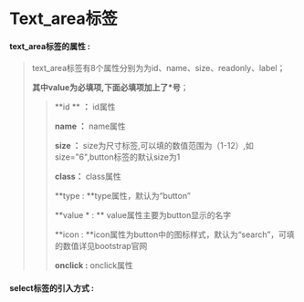 # Text\_area**标签**

#### text\_area**标签的属性 :**

> text\_area标签有8个属性分别为为id、name、size、readonly、label；
>
> **其中value为必填项,下面必填项加上了\*号**；
>
> > **id ** **：** id属性
> >
> > **name ：** name属性
> >
> > **size ：** size为尺寸标签,可以填的数值范围为（1-12）,如size="6",button标签的默认size为1
> >
> > **class：** class属性
> >
> > **type : **type属性，默认为“button”
> >
> > **value \* : ** value属性主要为button显示的名字
> >
> > **icon : **icon属性为button中的图标样式，默认为“search”，可填的数值详见bootstrap官网
> >
> > **onclick :** onclick属性

#### select标签的引入方式 :



